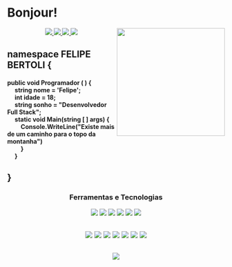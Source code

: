 # Bonjour!

<img 
     align = "right"
     src="https://avatars.githubusercontent.com/u/103579021?s=400&u=1961e651a93d8a3dfcae530f17cdf415a693ff37&v=4"
     width="250px"
     height="250px"/>
<div>
  <div align = "center">
<a href="https://github.com/FelipeBertoli" alt="github" target="_blank">
<img src="https://img.shields.io/badge/GitHub-000000?&style=flat-square&logo=GitHub&logoColor=white">
<a href="https://www.linkedin.com/in/felipebertoli" alt="linkedin" target="_blank">
<img src="https://img.shields.io/badge/LinkedIn-%230077B5.svg?&style=flat-square&logo=linkedin&logoColor=white">
</a>
<a href="mailto:felipebertolioliveira@gmail.com" alt="gmail" target="_blank">
<img src="https://img.shields.io/badge/-Gmail-FF0000?style=flat-square&labelColor=FF0000&logo=gmail&logoColor=white&link=mailto:tassiofernandescosta@gmail.com" />
</a>
<a href="https://wa.me/5543984331545" alt="WhatsApp" target="_blank">
<img src="https://img.shields.io/badge/-WhatsApp-25d366?style=flat-square&labelColor=25d366&logo=whatsapp&logoColor=white&link=https://wa.me/5584981430120"/>
</a>
</div>
<h2> namespace FELIPE BERTOLI {</h2>
<h4> public void Programador (	) { <br>
		&emsp;	string nome = 'Felipe';  <br>
		&emsp;	int idade = 18; <br>
		&emsp;	string sonho = "Desenvolvedor Full Stack"; <br>
		&emsp;	static void Main(string [ ] args) { <br>
		&emsp;&emsp; 		Console.WriteLine("Existe mais de um caminho para o topo da montanha") 	<br>
&emsp;&emsp; 		}<br>
&emsp;	} 
</br></h4>	
<h2>}</h2>	


<div align = "center">
  <h3> Ferramentas e Tecnologias </h3>
<img src="https://img.shields.io/badge/-black?&style=plastic&logo=python&logoColor=3776AB"/> 
<img src="https://img.shields.io/badge/-333333?&style=plastic&logo=javascript&logoColor=F7DF1E"/>
<img src="https://img.shields.io/badge/.NET-black?&style=plastic&logoColor=512BD4"/>
<img src="https://img.shields.io/badge/-333333?&style=plastic&logo=typescript&logoColor=3178C6"/>
<img src="https://img.shields.io/badge/-black?&style=plastic&logo=html5&logoColor=E34F26"/>
<img src="https://img.shields.io/badge/-333333?&style=plastic&logo=csharp&logoColor=239120"/>
</div>

<h2>
<div align = "center">
<img src="https://img.shields.io/badge/VisualStudio-white?&style=plastic&logo=visualstudio&logoColor=5C2D91"/> 
<img src="https://img.shields.io/badge/VSCode-white?&style=plastic&logo=visualstudiocode&logoColor=007ACC"/> 
<img src="https://img.shields.io/badge/Laragon-white?&style=plastic&logo=laragon&logoColor=23C8D2"/>
<img src="https://img.shields.io/badge/PHPMyAdmin-white?&style=plastic&logo=phpmyadmin&logoColor=6C78AF"/> 
<img src="https://img.shields.io/badge/Photoshop-white?&style=plastic&logo=adobephotoshop&logoColor=31A8FF"/> 
<img src="https://img.shields.io/badge/MySQL-white?&style=plastic&logo=mysql&logoColor=F46D01"/> 
<img src="https://img.shields.io/badge/Angular-white?&style=plastic&logo=angular&logoColor=DD0031"/> 
</div>
</h2>

<div align = "center">	
<h2>
<img src="https://miro.medium.com/max/800/0*VV3Nmxgv3KX4sLhr.gif" />
</h2>
